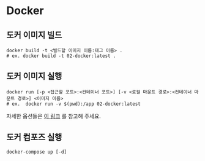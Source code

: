 # Docker

## 도커 이미지 빌드
```shell
docker build -t <빌드할 이미지 이름:태그 이름> .
# ex. docker build -t 02-docker:latest .
```

## 도커 이미지 실행
```shell
docker run [-p <접근할 포트>:<컨테이너 포트>] [-v <로컬 마운트 경로>:<컨테이너 마운트 경로>] <이미지 이름>
# ex.  docker run -v $(pwd):/app 02-docker:latest
```
자세한 옵션들은 [이 링크](https://docs.docker.com/engine/reference/run/) 를 참고해 주세요.

## 도커 컴포즈 실행
```shell
docker-compose up [-d]
```
